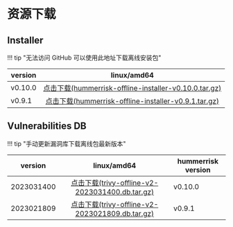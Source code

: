 # 资源下载

## Installer

!!! tip "无法访问 GitHub 可以使用此地址下载离线安装包"

| version |                                                                            linux/amd64                                                                             |
|---------|:------------------------------------------------------------------------------------------------------------------------------------------------------------------:|
| v0.10.0 | [点击下载(hummerrisk-offline-installer-v0.10.0.tar.gz)](https://company.hummercloud.com/offline-package/hummerrisk/x86_64/hummerrisk-offline-installer-v0.10.0.tar.gz) |
| v0.9.1  |  [点击下载(hummerrisk-offline-installer-v0.9.1.tar.gz)](https://company.hummercloud.com/offline-package/hummerrisk/x86_64/hummerrisk-offline-installer-v0.9.1.tar.gz)  |


## Vulnerabilities DB

!!! tip "手动更新漏洞库下载离线包最新版本"

| version    |                                                                     linux/amd64                                                                     | hummerrisk version |
|------------|:---------------------------------------------------------------------------------------------------------------------------------------------------:|--------------------|
| 2023031400 | [点击下载(trivy-offline-v2-2023031400.db.tar.gz)](https://company.hummercloud.com/offline-package/trivy/trivy-db/trivy-offline-v2-2023031400.db.tar.gz) | v0.10.0            |
| 2023021809 | [点击下载(trivy-offline-v2-2023021809.db.tar.gz)](https://company.hummercloud.com/offline-package/trivy/trivy-db/trivy-offline-v2-2023021809.db.tar.gz) | v0.9.1             |
